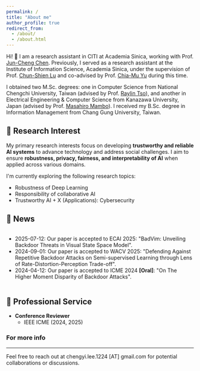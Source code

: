 ```yaml
---
permalink: /
title: "About me"
author_profile: true
redirect_from: 
  - /about/
  - /about.html
---
```



Hi! 👋 I am a research assistant in CITI at Academia Sinica, working with Prof. [Jun-Cheng Chen](https://scholar.google.com/citations?user=3x9KITUAAAAJ&hl=en). Previously, I served as a research assistant at the Institute of Information Science, Academia Sinica, under the supervision of Prof. [Chun-Shien Lu](https://scholar.google.com/citations?user=3iOHvUAAAAAJ&hl) and co-advised by Prof. [Chia-Mu Yu](https://scholar.google.com/citations?user=dW4W4isAAAAJ&hl) during this time. 

I obtained two M.Sc. degrees: one in Computer Science from National Chengchi University, Taiwan (advised by Prof. [Raylin Tso](https://scholar.google.com/citations?user=go8aLaQAAAAJ&hl)), and another in Electrical Engineering & Computer Science from Kanazawa University, Japan (advised by Prof. [Masahiro Mambo](https://iseclab.ec.t.kanazawa-u.ac.jp/en/mambo/index.html)). I received my B.Sc. degree in Information Management from Chang Gung University, Taiwan.


## 🔬 Research Interest

My primary research interests focus on developing **trustworthy and reliable AI systems** to advance technology and address social challenges. I aim to ensure **robustness, privacy, fairness, and interpretability of AI** when applied across various domains.


<!-- ![My Research Interest in Trustworthy AI](/images/future_research_overview.jpg) -->
<!-- > *My Research Interest in Trustworthy AI* -->

I'm currently exploring the following research topics:
* Robustness of Deep Learning
* Responsibility of collaborative AI
* Trustworthy AI + X (Applications): Cybersecurity

<!-- My research interests include <strong>trustworthy AI</strong> and <strong>adversarial machine learning</strong>, with my Ph.D. thesis specifically focusing on poisoning attacks and defenses against deep neural networks. I'm currently working on enhancing the robustness of foundation models and their integration into traditional machine learning systems. -->

<!-- ![My Research Journey in Adversarial Machine Learning](/images/past_work.png) -->
<!-- > *My Research Journey in Adversarial Machine Learning* -->

<!-- My research vision is centered on developing trustworthy and reliable AI systems, aiming to support the advancement of technology and solve social challenges. I am keen to broaden my research scope to encompass the concept of <strong>responsibility</strong> in machine learning, focusing on areas such as <strong>robustness, fairness, and interpritability</strong>. Recently, I'm exploring the following research topics: -->

## 📢 News

<div style="height: 150px; overflow-y: scroll;">
  <ul>
    <li>2025-07-12: Our paper is accepted to ECAI 2025: "BadVim: Unveiling Backdoor Threats in Visual State Space Model".</li>
    <li>2024-09-01: Our paper is accepted to WACV 2025: "Defending Against Repetitive Backdoor Attacks on Semi-supervised Learning through Lens of Rate-Distortion-Perception Trade-off".</li>
    <li>2024-04-12: Our paper is accepted to ICME 2024 <strong>[Oral]</strong>: "On The Higher Moment Disparity of Backdoor Attacks".</li>
  </ul>
</div>

## 📝 Professional Service 
- **Conference Reviewer**
  - IEEE ICME (2024, 2025)
  
### For more info
------
Feel free to reach out at chengyi.lee.1224 [AT] gmail.com for potential collaborations or discussions.
